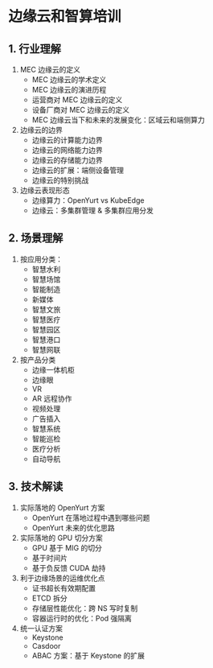 # 边缘云和智算培训

## 1. 行业理解

1. MEC 边缘云的定义
    - MEC 边缘云的学术定义
    - MEC 边缘云的演进历程
    - 运营商对 MEC 边缘云的定义
    - 设备厂商对 MEC 边缘云的定义
    - MEC 边缘云当下和未来的发展变化：区域云和端侧算力
2. 边缘云的边界
    - 边缘云的计算能力边界
    - 边缘云的网络能力边界
    - 边缘云的存储能力边界
    - 边缘云的扩展：端侧设备管理
    - 边缘云的特别挑战
3. 边缘云表现形态
    - 边缘算力：OpenYurt vs KubeEdge
    - 边缘云：多集群管理 & 多集群应用分发    

## 2. 场景理解

1. 按应用分类：
    - 智慧水利
    - 智慧场馆
    - 智能制造
    - 新媒体
    - 智慧文旅
    - 智慧医疗
    - 智慧园区
    - 智慧港口
    - 智慧网联
2. 按产品分类
    - 边缘一体机柜
    - 边缘眼
    - VR
    - AR 远程协作
    - 视频处理
    - 广告插入
    - 智慧系统
    - 智能巡检
    - 医疗分析
    - 自动导航

## 3. 技术解读

1. 实际落地的 OpenYurt 方案
    - OpenYurt 在落地过程中遇到哪些问题
    - OpenYurt 未来的优化思路
2. 实际落地的 GPU 切分方案
    - GPU 基于 MIG 的切分
    - 基于时间片
    - 基于负反馈 CUDA 劫持
3. 利于边缘场景的运维优化点
    - 证书超长有效期配置
    - ETCD 拆分
    - 存储层性能优化：跨 NS 写时复制
    - 容器运行时的优化：Pod 强隔离
4. 统一认证方案
    - Keystone
    - Casdoor
    - ABAC 方案：基于 Keystone 的扩展
